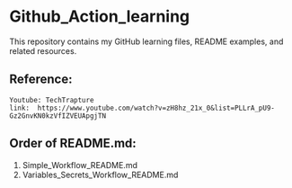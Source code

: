 # Github_Action_learning
This repository contains my GitHub learning files, README examples, and related resources.

## Reference:

```
Youtube: TechTrapture
link:  https://www.youtube.com/watch?v=zH8hz_21x_0&list=PLLrA_pU9-Gz2GnvKN0kzVfIZVEUApgjTN
```


## Order of README.md:

1. Simple_Workflow_README.md
2. Variables_Secrets_Workflow_README.md